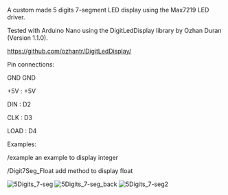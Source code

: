 A custom made 5 digits 7-segment LED display using the Max7219 LED driver.

Tested with Arduino Nano using the DigitLedDisplay library by Ozhan Duran (Version 1.1.0).

https://github.com/ozhantr/DigitLedDisplay/

Pin connections:

GND		GND

+5V :		+5V

DIN	:	D2

CLK	:	D3

LOAD :	D4


Examples:

/example    an example to display integer

/Digit7Seg_Float  add method to display float

![5Digits_7-seg](https://user-images.githubusercontent.com/55360767/139589756-7f47c2d6-5067-4eab-811b-67374c10bdd4.jpg)
![5Digits_7-seg_back](https://user-images.githubusercontent.com/55360767/139589765-e03400a8-4b49-4f0d-a38f-7d5d7927f911.jpg)
![5Digits_7-seg2](https://user-images.githubusercontent.com/55360767/139589771-29af9836-767c-4992-960e-9f888a78512d.jpg)
